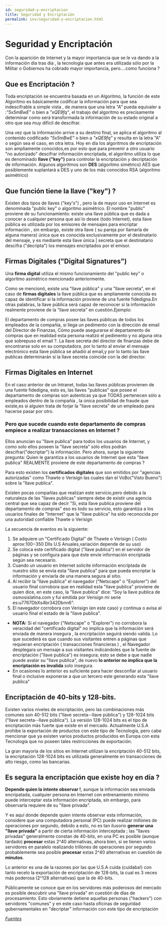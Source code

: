 ```yaml
---
id: seguridad-y-encriptacion
title: Seguridad y Encriptación
permalink: inv/seguridad-y-encriptacion.html
---
```

# Seguridad y Encriptación

Con la aparición de Internet y la mayor importancia que se le va dando a la información día tras día , la tecnología que antes era utilizada sólo por la Militar o Gobiernos ha cobrado mayor importancia, pero....como funciona ?

## Que es Encriptación ?

Toda encriptación se encuentra basada en un Algoritmo, la función de este Algoritmo es básicamente codificar la información para que sea indescifrable a simple vista , de manera que una letra *"A"* pueda equivaler a :*"5x5mBwE"* o bien a *"xQE9fq"*, el trabajo del algoritmo es precisamente determinar como será transformada la información de su estado original a otro que sea muy difícil de descifrar.

Una vez que la información arrive a su destino final, se aplica el algoritmo al contenido codificado *"5x5mBwE"* o bien a *"xQE9fq"* y resulta en la letra "A" o según sea el caso, en otra letra. Hoy en día los algoritmos de encriptación son ampliamente conocidos,es por esto que para prevenir a otro usuario "no autorizado" descifrar información encriptada, el algoritmo utiliza lo que es denominado **llave ("key")** para controlar la encriptación y decriptación de información. Algunos algoritmos son **DES** (algoritmo simétrico) AES que posiblemente suplantará a DES y uno de los más conocidos RSA (algoritmo asimétrico)

## Que función tiene la llave ("key") ?

Existen dos tipos de llaves ("key's") , pero la de mayor uso en Internet es denominada "public key" o algoritmo asimétrico. El nombre "public" proviene de su funcionamiento: existe una llave pública que es dada a conocer a cualquier persona que así lo desee (todo Internet), esta llave pública es utilizada por los emisores de mensajes para encriptar información , sin embargo, existe otra llave ( su pareja por llamarla de alguna manera) única que es conocida exclusivamente por el destinatario del mensaje, y es mediante esta llave única | secreta que el destinatario descifra ("decripta") los mensajes encriptados por el emisor.

## Firmas Digitales ("Digital Signatures")

Una **firma digital** utiliza el mismo funcionamiento del "public key" o algoritmo asimétrico mencionado anteriormente.

Como se mencionó, existe una "llave pública" y una "llave secreta", en el caso de **firmas digitales** la llave pública que es ampliamente conocida es capaz de identificar si la información proviene de una fuente fidedigna.En otras palabras, la llave pública será capaz de reconocer si la información realmente proviene de la "llave secreta" en cuestión.Ejemplo:

El departamento de compras posee las llaves públicas de todos los empleados de la compañía, si llega un pedimento con la dirección de email del Director de Finanzas, Cómo puede asegurarse el departamento de compras que en realidad esta persona realizó el pedimento y no alguna otra que sobrepuso el email ?. La llave secreta del director de finanzas debe de encontrarse solo en su computadora, por lo tanto al enviar el mensaje electrónico esta llave pública se añadió al email,y por lo tanto las llave publicas determinarán si la llave secreta coincide con la del director.

## Firmas Digitales en Internet

En el caso anterior de un Intranet, todas las llaves públicas provienen de una fuente fidedigna, esto es, las llaves "publicas" que posee el departamento de compras son autenticas ya que TODAS pertenecen sólo a empleados dentro de la compañía , la única posibilidad de fraude que existe,es si alguien trata de forjar la "llave secreta" de un empleado para hacerse pasar por otro.

### Pero que sucede cuando este departamento de compras empiece a realizar transacciones en Internet ?

Ellos anuncian su "llave publica" para todos los usuarios de Internet, y como solo ellos poseen la "llave secreta" sólo ellos podrán descifrar("decriptar") la información. Pero ahora, surge la siguiente pregunta: Quien le garantiza a los usuarios de Internet que esta "llave publica" REALMENTE proviene de este departamento de compras ?

Para esto existen los **certificados digitales** que son emitidos por "agencias autorizadas" como Thawte o Verisign las cuales dan el VoBo("Visto Bueno") sobre la "llave publica".

Existen pocas compañías que realizan este servicio,pero debido a la naturaleza de las "llaves publicas" siempre debe de existir una agencia central que sea capaz de decir "Si, esta llave publica proviene del departamento de compras" eso es todo su servicio, esto garantiza a los usuarios finales de "Internet" que la "llave publica" ha sido reconocida por una autoridad confiable Thawte o Verisign

La secuencia de eventos es la siguiente:

1. Se adquiere un "Certificado Digital" de Thawte o Verisign ( Costo aprox:$100-$350 Dlls U.S    Anuales,variación depende de su uso)
2. Se coloca este certificado digital ("llave publica") en el servidor de páginas y se configura para que éste envíe información encriptada según sea necesario.
3. Cuando un usuario en Internet solicite información encriptada de nuestro sitio se envía esta "llave publica" para que pueda encriptar la información y enviarla de una manera segura al sitio.
4. Al recibir la "llave publica" el navegador ("Netscape" o "Explorer") del usuario final corrobora que en realidad esta "llave publica" proviene de quien dice, en este caso, la "llave publica" dice: "Soy la llave publica de osmosislatina.com y fui emitida por Verisign mi serie es:u7767DbXs4br342Dbnn6".
5. El navegador corrobora con Verisign (en este caso) y continua o avisa al usuario final el estado de la "llave publica".

- **NOTA:** Si el navegador ("Netscape" o "Explorer") no corrobora la veracidad del "certificado digital" no implica que la información será enviada de manera insegura , la encriptación seguirá siendo valida. Lo que sucederá es que cuando sus visitantes entren a páginas que requieran encriptación ( transacciones financieras ) , el Navegador desplegara un mensaje a sus visitantes indicándoles que la fuente de encriptación ("llave publica") es insegura; esto se debe a que nadie puede avalar su "llave publica", de nuevo **lo anterior no implica que la encriptación es invalida** solo insegura.
- En ocasiones lo anterior es suficiente para hacer desconfiar al usuario final o inclusive exponerse a que un tercero este generando esta "llave publica"

## Encriptación de 40-bits y 128-bits.

Existen varios niveles de encriptación, pero las combinaciones más comunes son 40-512 bits ("llave secreta--llave pública") y 128-1024 bits ("llave secreta--llave pública"). La versión 128-1024 bits es el tipo de encriptación más fuerte que existe en el mercado. Actualmente U.S.A prohibe la exportación de productos con este tipo de Tecnología, pero cabe mencionar que ya existen varios productos producidos en Europa con esta Tecnología que no poseen tales restricciones de exportación.

La gran mayoría de los sitios en Internet utilizan la encriptación 40-512 bits, la encriptación 128-1024 bits es utilizada generalmente en transacciones de alto riesgo, como las bancarias.

## Es segura la encriptación que existe hoy en día ?

**Depende quien la intente observar !**, aunque la información sea enviada encripatada, cualquier persona en Internet con entrenamiento mínimo puede interceptar esta información encriptada, sin embargo, para observarla requiere de su "llave privada".

Y es aquí donde depende quien intente observar esta información, considere que una computadora personal (PC) puede realizar millones de operaciones por segundo, debido a esto, no es tan ilusorio **generar una "llave privada"** a partir de cierta información interceptada ; las "llaves privadas" generalmente constan de 40-bits, en una PC es posible (aunque tardado) **procesar** estas 2^40 alternativas, ahora bien, si se tienen varios servidores en paralelo realizando trillones de operaciones por segundo probablemente sea posible **procesar** estas 2^40 alternativas en cuestión de **minutos**.

Lo anterior es una de la razones por las que U.S.A cuida (cuidaba!) con tanto recelo la exportación de encriptación de 128-bits, la cual es 3 veces más poderosa (2^128 alternativas) que la de 40-bits.

Públicamente se conoce que en los servidores más poderosos del mercado es posible descubrir una "llave privada" en cuestión de días de procesamiento. Esto obviamente detiene aquellas personas ("hackers") con servidores "comunes" y en este caso hasta oficinas de seguridad gubernamentales en "decriptar" información con este tipo de encriptación

<a href="https://goo.gl/E98eZP" target="_blank">*Fuentes*</a>

